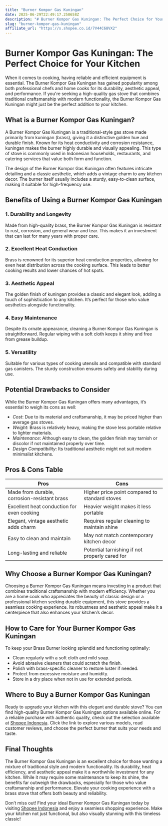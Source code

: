 ```yaml
---
title: "Burner Kompor Gas Kuningan"
date: 2025-06-29T22:49:17.250658Z
description: "# Burner Kompor Gas Kuningan: The Perfect Choice for Your Kitchen..."
slug: "burner-kompor-gas-kuningan"
affiliate_url: "https://s.shopee.co.id/7V44C68VX2"
---
```

# Burner Kompor Gas Kuningan: The Perfect Choice for Your Kitchen

When it comes to cooking, having reliable and efficient equipment is essential. The Burner Kompor Gas Kuningan has gained popularity among both professional chefs and home cooks for its durability, aesthetic appeal, and performance. If you're seeking a high-quality gas stove that combines traditional craftsmanship with modern functionality, the Burner Kompor Gas Kuningan might just be the perfect addition to your kitchen.

## What is a Burner Kompor Gas Kuningan?

A Burner Kompor Gas Kuningan is a traditional-style gas stove made primarily from kuningan (brass), giving it a distinctive golden hue and durable finish. Known for its heat conductivity and corrosion resistance, kuningan makes the burner highly durable and visually appealing. This type of stove is commonly used in Indonesian households, restaurants, and catering services that value both form and function.

The design of the Burner Kompor Gas Kuningan often features intricate detailing and a classic aesthetic, which adds a vintage charm to any kitchen decor. The burner itself usually includes a sturdy, easy-to-clean surface, making it suitable for high-frequency use.

## Benefits of Using a Burner Kompor Gas Kuningan

### 1. Durability and Longevity
Made from high-quality brass, the Burner Kompor Gas Kuningan is resistant to rust, corrosion, and general wear and tear. This makes it an investment that can last for many years with proper care.

### 2. Excellent Heat Conduction
Brass is renowned for its superior heat conduction properties, allowing for even heat distribution across the cooking surface. This leads to better cooking results and lower chances of hot spots.

### 3. Aesthetic Appeal
The golden finish of kuningan provides a classic and elegant look, adding a touch of sophistication to any kitchen. It’s perfect for those who value aesthetics alongside functionality.

### 4. Easy Maintenance
Despite its ornate appearance, cleaning a Burner Kompor Gas Kuningan is straightforward. Regular wiping with a soft cloth keeps it shiny and free from grease buildup.

### 5. Versatility
Suitable for various types of cooking utensils and compatible with standard gas canisters. The sturdy construction ensures safety and stability during use.

## Potential Drawbacks to Consider

While the Burner Kompor Gas Kuningan offers many advantages, it’s essential to weigh its cons as well:

- *Cost*: Due to its material and craftsmanship, it may be priced higher than average gas stoves.
- *Weight*: Brass is relatively heavy, making the stove less portable relative to lighter materials.
- *Maintenance*: Although easy to clean, the golden finish may tarnish or discolor if not maintained properly over time.
- *Design Compatibility*: Its traditional aesthetic might not suit modern minimalist kitchens.

## Pros & Cons Table

| Pros                                   | Cons                                              |
|----------------------------------------|---------------------------------------------------|
| Made from durable, corrosion-resistant brass | Higher price point compared to standard stoves  |
| Excellent heat conduction for even cooking | Heavier weight makes it less portable           |
| Elegant, vintage aesthetic adds charm | Requires regular cleaning to maintain shine    |
| Easy to clean and maintain             | May not match contemporary kitchen decor     |
| Long-lasting and reliable             | Potential tarnishing if not properly cared for |

## Why Choose a Burner Kompor Gas Kuningan?

Choosing a Burner Kompor Gas Kuningan means investing in a product that combines traditional craftsmanship with modern efficiency. Whether you are a home cook who appreciates the beauty of classic design or a professional kitchen seeking durable equipment, this stove provides a seamless cooking experience. Its robustness and aesthetic appeal make it a centerpiece that also enhances your kitchen’s decor.

## How to Care for Your Burner Kompor Gas Kuningan

To keep your Brass Burner looking splendid and functioning optimally:

- Clean regularly with a soft cloth and mild soap.
- Avoid abrasive cleaners that could scratch the finish.
- Polish with brass-specific cleaner to restore luster if needed.
- Protect from excessive moisture and humidity.
- Store in a dry place when not in use for extended periods.

## Where to Buy a Burner Kompor Gas Kuningan

Ready to upgrade your kitchen with this elegant and durable stove? You can find high-quality Burner Kompor Gas Kuningan options available online. For a reliable purchase with authentic quality, check out the selection available at [Shopee Indonesia](https://s.shopee.co.id/7V44C68VX2). Click the link to explore various models, read customer reviews, and choose the perfect burner that suits your needs and taste.

## Final Thoughts

The Burner Kompor Gas Kuningan is an excellent choice for those wanting a mixture of traditional style and modern functionality. Its durability, heat efficiency, and aesthetic appeal make it a worthwhile investment for any kitchen. While it may require some maintenance to keep its shine, the benefits far outweigh the drawbacks, especially for those who value craftsmanship and performance. Elevate your cooking experience with a brass stove that offers both beauty and reliability.

Don’t miss out! Find your ideal Burner Kompor Gas Kuningan today by visiting [Shopee Indonesia](https://s.shopee.co.id/7V44C68VX2) and enjoy a seamless shopping experience. Make your kitchen not just functional, but also visually stunning with this timeless classic!